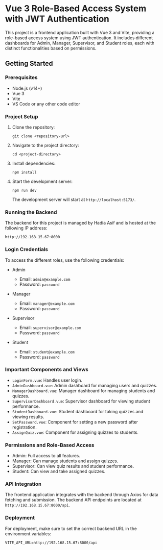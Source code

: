 
# Vue 3 Role-Based Access System with JWT Authentication

This project is a frontend application built with Vue 3 and Vite, providing a role-based access system using JWT authentication. It includes different dashboards for Admin, Manager, Supervisor, and Student roles, each with distinct functionalities based on permissions.

## Getting Started

### Prerequisites
- Node.js (v14+)
- Vue 3
- Vite
- VS Code or any other code editor

### Project Setup

1. Clone the repository:
   ```
   git clone <repository-url>
   ```
   
2. Navigate to the project directory:
   ```
   cd <project-directory>
   ```
   
3. Install dependencies:
   ```
   npm install
   ```
   
4. Start the development server:
   ```
   npm run dev
   ```
   The development server will start at `http://localhost:5173/`.

### Running the Backend
The backend for this project is managed by Hadia Asif and is hosted at the following IP address:

```
http://192.168.15.67:8000
```

### Login Credentials
To access the different roles, use the following credentials:

- Admin
  - Email: `admin@example.com`
  - Password: `password`

- Manager
  - Email: `manager@example.com`
  - Password: `password`

- Supervisor
  - Email: `supervisor@example.com`
  - Password: `password`

- Student
  - Email: `student@example.com`
  - Password: `password`

### Important Components and Views
- `LoginForm.vue`: Handles user login.
- `AdminDashboard.vue`: Admin dashboard for managing users and quizzes.
- `ManagerDashboard.vue`: Manager dashboard for managing students and quizzes.
- `SupervisorDashboard.vue`: Supervisor dashboard for viewing student performance.
- `StudentDashboard.vue`: Student dashboard for taking quizzes and viewing results.
- `SetPassword.vue`: Component for setting a new password after registration.
- `AssignQuiz.vue`: Component for assigning quizzes to students.

### Permissions and Role-Based Access
- Admin: Full access to all features.
- Manager: Can manage students and assign quizzes.
- Supervisor: Can view quiz results and student performance.
- Student: Can view and take assigned quizzes.

### API Integration
The frontend application integrates with the backend through Axios for data fetching and submission. The backend API endpoints are located at `http://192.168.15.67:8000/api`.

### Deployment
For deployment, make sure to set the correct backend URL in the environment variables:
```
VITE_API_URL=http://192.168.15.67:8000/api
```
